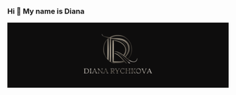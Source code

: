 ### Hi 👋 My name is Diana

![Header](https://github.com/Sweetleo30/sweetleo30/blob/main/assets/banner_dark.svg)

